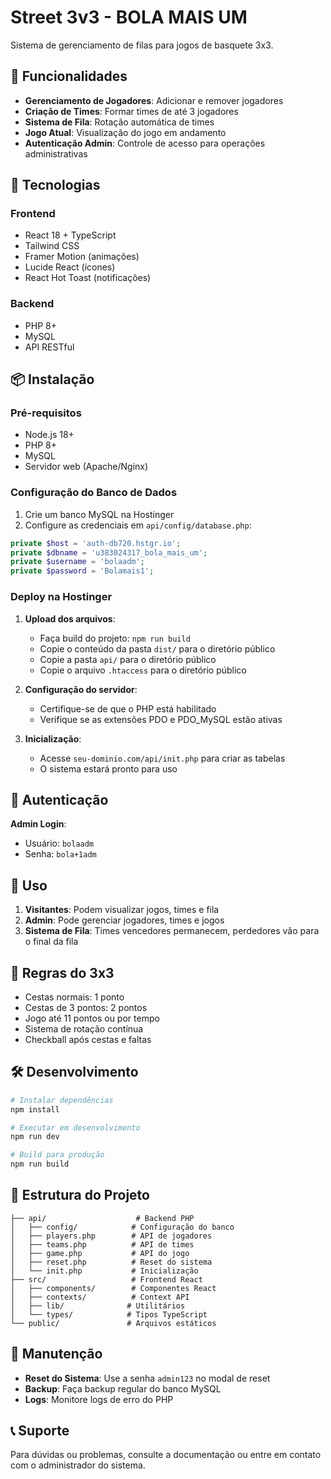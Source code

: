 # Street 3v3 - BOLA MAIS UM

Sistema de gerenciamento de filas para jogos de basquete 3x3.

## 🏀 Funcionalidades

- **Gerenciamento de Jogadores**: Adicionar e remover jogadores
- **Criação de Times**: Formar times de até 3 jogadores
- **Sistema de Fila**: Rotação automática de times
- **Jogo Atual**: Visualização do jogo em andamento
- **Autenticação Admin**: Controle de acesso para operações administrativas

## 🚀 Tecnologias

### Frontend
- React 18 + TypeScript
- Tailwind CSS
- Framer Motion (animações)
- Lucide React (ícones)
- React Hot Toast (notificações)

### Backend
- PHP 8+
- MySQL
- API RESTful

## 📦 Instalação

### Pré-requisitos
- Node.js 18+
- PHP 8+
- MySQL
- Servidor web (Apache/Nginx)

### Configuração do Banco de Dados

1. Crie um banco MySQL na Hostinger
2. Configure as credenciais em `api/config/database.php`:

```php
private $host = 'auth-db720.hstgr.io';
private $dbname = 'u383024317_bola_mais_um';
private $username = 'bolaadm';
private $password = 'Bolamais1';
```

### Deploy na Hostinger

1. **Upload dos arquivos**:
   - Faça build do projeto: `npm run build`
   - Copie o conteúdo da pasta `dist/` para o diretório público
   - Copie a pasta `api/` para o diretório público
   - Copie o arquivo `.htaccess` para o diretório público

2. **Configuração do servidor**:
   - Certifique-se de que o PHP está habilitado
   - Verifique se as extensões PDO e PDO_MySQL estão ativas

3. **Inicialização**:
   - Acesse `seu-dominio.com/api/init.php` para criar as tabelas
   - O sistema estará pronto para uso

## 🔐 Autenticação

**Admin Login**:
- Usuário: `bolaadm`
- Senha: `bola+1adm`

## 📱 Uso

1. **Visitantes**: Podem visualizar jogos, times e fila
2. **Admin**: Pode gerenciar jogadores, times e jogos
3. **Sistema de Fila**: Times vencedores permanecem, perdedores vão para o final da fila

## 🎯 Regras do 3x3

- Cestas normais: 1 ponto
- Cestas de 3 pontos: 2 pontos
- Jogo até 11 pontos ou por tempo
- Sistema de rotação contínua
- Checkball após cestas e faltas

## 🛠️ Desenvolvimento

```bash
# Instalar dependências
npm install

# Executar em desenvolvimento
npm run dev

# Build para produção
npm run build
```

## 📁 Estrutura do Projeto

```
├── api/                    # Backend PHP
│   ├── config/            # Configuração do banco
│   ├── players.php        # API de jogadores
│   ├── teams.php          # API de times
│   ├── game.php           # API do jogo
│   ├── reset.php          # Reset do sistema
│   └── init.php           # Inicialização
├── src/                   # Frontend React
│   ├── components/        # Componentes React
│   ├── contexts/          # Context API
│   ├── lib/              # Utilitários
│   └── types/            # Tipos TypeScript
└── public/               # Arquivos estáticos
```

## 🔧 Manutenção

- **Reset do Sistema**: Use a senha `admin123` no modal de reset
- **Backup**: Faça backup regular do banco MySQL
- **Logs**: Monitore logs de erro do PHP

## 📞 Suporte

Para dúvidas ou problemas, consulte a documentação ou entre em contato com o administrador do sistema.